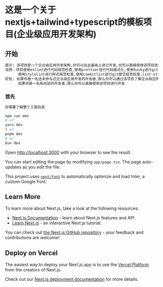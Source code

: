 # 这是一个关于nextjs+tailwind+typescript的模板项目(企业级应用开发架构)
## 开始
```md
提示: 该项目是一个企业级应用开发架构,你可以在此基础上进行开发,也可以直接使用该项目进行开发
说明：项目使用eslint进行代码规范检查,使用prettier进行代码格式化,使用husky进行git提交检查
      使用stylelint进行样式规范检查,使用commitlint进行git提交规范检查,lint-staged进行git提交检查，保障企业的代码质量
好处: 如果你是一名还未参与过企业级应用开发的开发者,那么你可以通过该项目了解企业级应用开发的架构
      如果你是一名有经验的开发者,那么你可以直接使用该项目进行开发
```
### 首先

```md
你需要了解整个工程目录
```

```bash
npm run dev
# or
yarn dev
# or
pnpm dev
# or
bun dev
```

Open [http://localhost:3000](http://localhost:3000) with your browser to see the result.

You can start editing the page by modifying `app/page.tsx`. The page auto-updates as you edit the file.

This project uses [`next/font`](https://nextjs.org/docs/basic-features/font-optimization) to automatically optimize and load Inter, a custom Google Font.

## Learn More

To learn more about Next.js, take a look at the following resources:

- [Next.js Documentation](https://nextjs.org/docs) - learn about Next.js features and API.
- [Learn Next.js](https://nextjs.org/learn) - an interactive Next.js tutorial.

You can check out [the Next.js GitHub repository](https://github.com/vercel/next.js/) - your feedback and contributions are welcome!

## Deploy on Vercel

The easiest way to deploy your Next.js app is to use the [Vercel Platform](https://vercel.com/new?utm_medium=default-template&filter=next.js&utm_source=create-next-app&utm_campaign=create-next-app-readme) from the creators of Next.js.

Check out our [Next.js deployment documentation](https://nextjs.org/docs/deployment) for more details.
